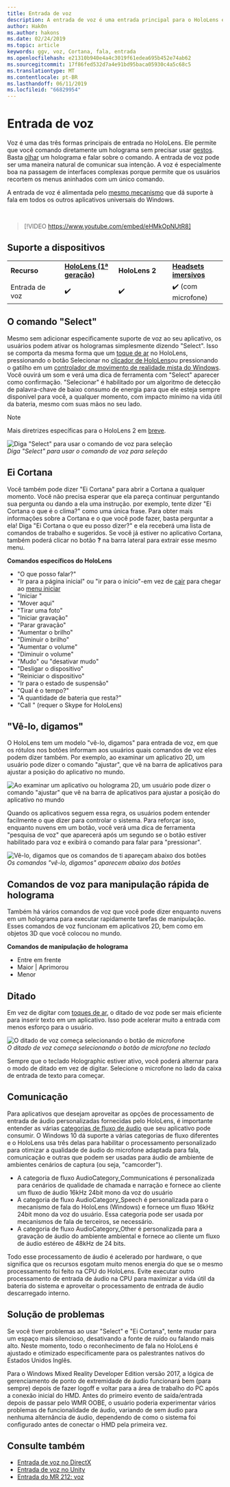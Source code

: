 ```yaml
---
title: Entrada de voz
description: A entrada de voz é uma entrada principal para o HoloLens e os headsets de imersão de realidade mista do Windows. A voz pode ser usada para comandos, ditado, Cortana e muito mais.
author: Hak0n
ms.author: hakons
ms.date: 02/24/2019
ms.topic: article
keywords: ggv, voz, Cortana, fala, entrada
ms.openlocfilehash: e21310b940e4a4c3019f61edea695b452e74ab62
ms.sourcegitcommit: 17f86fed532d7a4e91bd95baca05930c4a5c68c5
ms.translationtype: MT
ms.contentlocale: pt-BR
ms.lasthandoff: 06/11/2019
ms.locfileid: "66829954"
---
```

# <a name="voice-input"></a>Entrada de voz

Voz é uma das três formas principais de entrada no HoloLens. Ele permite que você comando diretamente um holograma sem precisar usar [gestos](gestures.md). Basta [olhar](gaze.md) um holograma e falar sobre o comando. A entrada de voz pode ser uma maneira natural de comunicar sua intenção. A voz é especialmente boa na passagem de interfaces complexas porque permite que os usuários recortem os menus aninhados com um único comando.

A entrada de voz é alimentada pelo [mesmo mecanismo](https://msdn.microsoft.com/library/windows/apps/mt185615.aspx) que dá suporte à fala em todos os outros aplicativos universais do Windows.

<br>

>[!VIDEO https://www.youtube.com/embed/eHMkOpNUtR8]

## <a name="device-support"></a>Suporte a dispositivos

<table>
    <colgroup>
    <col width="25%" />
    <col width="25%" />
    <col width="25%" />
    <col width="25%" />
    </colgroup>
    <tr>
        <td><strong>Recurso</strong></td>
        <td><a href="hololens-hardware-details.md"><strong>HoloLens (1ª geração)</strong></a></td>
        <td><strong>HoloLens 2</strong></td>
        <td><a href="immersive-headset-hardware-details.md"><strong>Headsets imersivos</strong></a></td>
    </tr>
     <tr>
        <td>Entrada de voz</td>
        <td>✔️</td>
        <td>✔️</td>
        <td>✔️ (com microfone)</td>
    </tr>
</table>

## <a name="the-select-command"></a>O comando "Select"

Mesmo sem adicionar especificamente suporte de voz ao seu aplicativo, os usuários podem ativar os hologramas simplesmente dizendo "Select". Isso se comporta da mesma forma que um [toque de ar](gestures.md#air-tap) no HoloLens, pressionando o botão Selecionar no [clicador de HoloLens](hardware-accessories.md#hololens-clicker)ou pressionando o gatilho em um [controlador de movimento de realidade mista do Windows](motion-controllers.md). Você ouvirá um som e verá uma dica de ferramenta com "Select" aparecer como confirmação. "Selecionar" é habilitado por um algoritmo de detecção de palavra-chave de baixo consumo de energia para que ele esteja sempre disponível para você, a qualquer momento, com impacto mínimo na vida útil da bateria, mesmo com suas mãos no seu lado.

> [!NOTE]
> Mais diretrizes específicas para o HoloLens 2 em [breve](index.md#news-and-notes).

![Diga "Select" para usar o comando de voz para seleção](images/kma-voice-select-00170-800px.png)<br>
*Diga "Select" para usar o comando de voz para seleção*

## <a name="hey-cortana"></a>Ei Cortana

Você também pode dizer "Ei Cortana" para abrir a Cortana a qualquer momento. Você não precisa esperar que ela pareça continuar perguntando sua pergunta ou dando a ela uma instrução. por exemplo, tente dizer "Ei Cortana o que é o clima?" como uma única frase. Para obter mais informações sobre a Cortana e o que você pode fazer, basta perguntar a ela! Diga "Ei Cortana o que eu posso dizer?" e ela receberá uma lista de comandos de trabalho e sugeridos. Se você já estiver no aplicativo Cortana, também poderá clicar no botão **?** na barra lateral para extrair esse mesmo menu.

**Comandos específicos do HoloLens**
* "O que posso falar?"
* "Ir para a página inicial" ou "ir para o início"-em vez de [cair](gestures.md#bloom) para chegar ao [menu iniciar](navigating-the-windows-mixed-reality-home.md#start-menu)
* "Iniciar <app>"
* "Mover <app> aqui"
* "Tirar uma foto"
* "Iniciar gravação"
* "Parar gravação"
* "Aumentar o brilho"
* "Diminuir o brilho"
* "Aumentar o volume"
* "Diminuir o volume"
* "Mudo" ou "desativar mudo"
* "Desligar o dispositivo"
* "Reiniciar o dispositivo"
* "Ir para o estado de suspensão"
* "Qual é o tempo?"
* "A quantidade de bateria que resta?"
* "Call <contact>" (requer o Skype for HoloLens)

## <a name="see-it-say-it"></a>"Vê-lo, digamos"

O HoloLens tem um modelo "vê-lo, digamos" para entrada de voz, em que os rótulos nos botões informam aos usuários quais comandos de voz eles podem dizer também. Por exemplo, ao examinar um aplicativo 2D, um usuário pode dizer o comando "ajustar", que vê na barra de aplicativos para ajustar a posição do aplicativo no mundo.

![Ao examinar um aplicativo ou holograma 2D, um usuário pode dizer o comando "ajustar" que vê na barra de aplicativos para ajustar a posição do aplicativo no mundo](images/microphone-600px.png)

Quando os aplicativos seguem essa regra, os usuários podem entender facilmente o que dizer para controlar o sistema. Para reforçar isso, enquanto nuvens em um botão, você verá uma dica de ferramenta "pesquisa de voz" que aparecerá após um segundo se o botão estiver habilitado para voz e exibirá o comando para falar para "pressionar".

![Vê-lo, digamos que os comandos de ti apareçam abaixo dos botões](images/voice-seeitsayit-600px.png)<br>
*Os comandos "vê-lo, digamos" aparecem abaixo dos botões*

## <a name="voice-commands-for-fast-hologram-manipulation"></a>Comandos de voz para manipulação rápida de holograma

Também há vários comandos de voz que você pode dizer enquanto nuvens em um holograma para executar rapidamente tarefas de manipulação. Esses comandos de voz funcionam em aplicativos 2D, bem como em objetos 3D que você colocou no mundo.

**Comandos de manipulação de holograma**
* Entre em frente
* Maior | Aprimorou
* Menor

## <a name="dictation"></a>Ditado

Em vez de digitar com [toques de ar](gestures.md#air-tap), o ditado de voz pode ser mais eficiente para inserir texto em um aplicativo. Isso pode acelerar muito a entrada com menos esforço para o usuário.

![O ditado de voz começa selecionando o botão de microfone](images/micbuttonfordictation.png)<br>
*O ditado de voz começa selecionando o botão de microfone no teclado*

Sempre que o teclado Holographic estiver ativo, você poderá alternar para o modo de ditado em vez de digitar. Selecione o microfone no lado da caixa de entrada de texto para começar.

## <a name="communication"></a>Comunicação

Para aplicativos que desejam aproveitar as opções de processamento de entrada de áudio personalizadas fornecidas pelo HoloLens, é importante entender as várias [categorias de fluxo de áudio](https://msdn.microsoft.com/library/windows/desktop/hh404178(v=vs.85).aspx) que seu aplicativo pode consumir. O Windows 10 dá suporte a várias categorias de fluxo diferentes e o HoloLens usa três delas para habilitar o processamento personalizado para otimizar a qualidade de áudio do microfone adaptada para fala, comunicação e outras que podem ser usadas para áudio de ambiente de ambientes cenários de captura (ou seja, "camcorder").
* A categoria de fluxo AudioCategory_Communications é personalizada para cenários de qualidade de chamada e narração e fornece ao cliente um fluxo de áudio 16kHz 24bit mono da voz do usuário
* A categoria de fluxo AudioCategory_Speech é personalizada para o mecanismo de fala do HoloLens (Windows) e fornece um fluxo 16kHz 24bit mono da voz do usuário. Essa categoria pode ser usada por mecanismos de fala de terceiros, se necessário.
* A categoria de fluxo AudioCategory_Other é personalizada para a gravação de áudio do ambiente ambiental e fornece ao cliente um fluxo de áudio estéreo de 48kHz de 24 bits.

Todo esse processamento de áudio é acelerado por hardware, o que significa que os recursos esgotam muito menos energia do que se o mesmo processamento foi feito na CPU do HoloLens. Evite executar outro processamento de entrada de áudio na CPU para maximizar a vida útil da bateria do sistema e aproveitar o processamento de entrada de áudio descarregado interno.

## <a name="troubleshooting"></a>Solução de problemas

Se você tiver problemas ao usar "Select" e "Ei Cortana", tente mudar para um espaço mais silencioso, desativando a fonte de ruído ou falando mais alto. Neste momento, todo o reconhecimento de fala no HoloLens é ajustado e otimizado especificamente para os palestrantes nativos do Estados Unidos Inglês.

Para o Windows Mixed Reality Developer Edition versão 2017, a lógica de gerenciamento de ponto de extremidade de áudio funcionará bem (para sempre) depois de fazer logoff e voltar para a área de trabalho do PC após a conexão inicial do HMD. Antes do primeiro evento de saída/entrada depois de passar pelo WMR OOBE, o usuário poderia experimentar vários problemas de funcionalidade de áudio, variando de sem áudio para nenhuma alternância de áudio, dependendo de como o sistema foi configurado antes de conectar o HMD pela primeira vez.

## <a name="see-also"></a>Consulte também
* [Entrada de voz no DirectX](voice-input-in-directx.md)
* [Entrada de voz no Unity](voice-input-in-unity.md)
* [Entrada do MR 212: voz](holograms-212.md)
